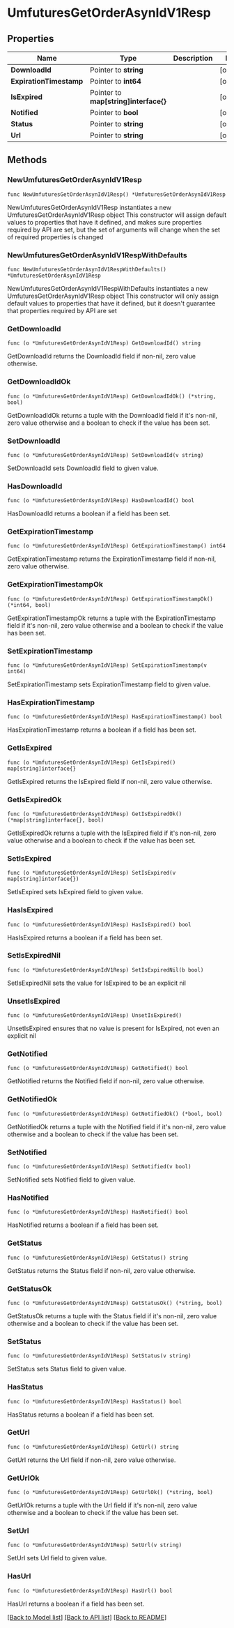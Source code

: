# UmfuturesGetOrderAsynIdV1Resp

## Properties

Name | Type | Description | Notes
------------ | ------------- | ------------- | -------------
**DownloadId** | Pointer to **string** |  | [optional] 
**ExpirationTimestamp** | Pointer to **int64** |  | [optional] 
**IsExpired** | Pointer to **map[string]interface{}** |  | [optional] 
**Notified** | Pointer to **bool** |  | [optional] 
**Status** | Pointer to **string** |  | [optional] 
**Url** | Pointer to **string** |  | [optional] 

## Methods

### NewUmfuturesGetOrderAsynIdV1Resp

`func NewUmfuturesGetOrderAsynIdV1Resp() *UmfuturesGetOrderAsynIdV1Resp`

NewUmfuturesGetOrderAsynIdV1Resp instantiates a new UmfuturesGetOrderAsynIdV1Resp object
This constructor will assign default values to properties that have it defined,
and makes sure properties required by API are set, but the set of arguments
will change when the set of required properties is changed

### NewUmfuturesGetOrderAsynIdV1RespWithDefaults

`func NewUmfuturesGetOrderAsynIdV1RespWithDefaults() *UmfuturesGetOrderAsynIdV1Resp`

NewUmfuturesGetOrderAsynIdV1RespWithDefaults instantiates a new UmfuturesGetOrderAsynIdV1Resp object
This constructor will only assign default values to properties that have it defined,
but it doesn't guarantee that properties required by API are set

### GetDownloadId

`func (o *UmfuturesGetOrderAsynIdV1Resp) GetDownloadId() string`

GetDownloadId returns the DownloadId field if non-nil, zero value otherwise.

### GetDownloadIdOk

`func (o *UmfuturesGetOrderAsynIdV1Resp) GetDownloadIdOk() (*string, bool)`

GetDownloadIdOk returns a tuple with the DownloadId field if it's non-nil, zero value otherwise
and a boolean to check if the value has been set.

### SetDownloadId

`func (o *UmfuturesGetOrderAsynIdV1Resp) SetDownloadId(v string)`

SetDownloadId sets DownloadId field to given value.

### HasDownloadId

`func (o *UmfuturesGetOrderAsynIdV1Resp) HasDownloadId() bool`

HasDownloadId returns a boolean if a field has been set.

### GetExpirationTimestamp

`func (o *UmfuturesGetOrderAsynIdV1Resp) GetExpirationTimestamp() int64`

GetExpirationTimestamp returns the ExpirationTimestamp field if non-nil, zero value otherwise.

### GetExpirationTimestampOk

`func (o *UmfuturesGetOrderAsynIdV1Resp) GetExpirationTimestampOk() (*int64, bool)`

GetExpirationTimestampOk returns a tuple with the ExpirationTimestamp field if it's non-nil, zero value otherwise
and a boolean to check if the value has been set.

### SetExpirationTimestamp

`func (o *UmfuturesGetOrderAsynIdV1Resp) SetExpirationTimestamp(v int64)`

SetExpirationTimestamp sets ExpirationTimestamp field to given value.

### HasExpirationTimestamp

`func (o *UmfuturesGetOrderAsynIdV1Resp) HasExpirationTimestamp() bool`

HasExpirationTimestamp returns a boolean if a field has been set.

### GetIsExpired

`func (o *UmfuturesGetOrderAsynIdV1Resp) GetIsExpired() map[string]interface{}`

GetIsExpired returns the IsExpired field if non-nil, zero value otherwise.

### GetIsExpiredOk

`func (o *UmfuturesGetOrderAsynIdV1Resp) GetIsExpiredOk() (*map[string]interface{}, bool)`

GetIsExpiredOk returns a tuple with the IsExpired field if it's non-nil, zero value otherwise
and a boolean to check if the value has been set.

### SetIsExpired

`func (o *UmfuturesGetOrderAsynIdV1Resp) SetIsExpired(v map[string]interface{})`

SetIsExpired sets IsExpired field to given value.

### HasIsExpired

`func (o *UmfuturesGetOrderAsynIdV1Resp) HasIsExpired() bool`

HasIsExpired returns a boolean if a field has been set.

### SetIsExpiredNil

`func (o *UmfuturesGetOrderAsynIdV1Resp) SetIsExpiredNil(b bool)`

 SetIsExpiredNil sets the value for IsExpired to be an explicit nil

### UnsetIsExpired
`func (o *UmfuturesGetOrderAsynIdV1Resp) UnsetIsExpired()`

UnsetIsExpired ensures that no value is present for IsExpired, not even an explicit nil
### GetNotified

`func (o *UmfuturesGetOrderAsynIdV1Resp) GetNotified() bool`

GetNotified returns the Notified field if non-nil, zero value otherwise.

### GetNotifiedOk

`func (o *UmfuturesGetOrderAsynIdV1Resp) GetNotifiedOk() (*bool, bool)`

GetNotifiedOk returns a tuple with the Notified field if it's non-nil, zero value otherwise
and a boolean to check if the value has been set.

### SetNotified

`func (o *UmfuturesGetOrderAsynIdV1Resp) SetNotified(v bool)`

SetNotified sets Notified field to given value.

### HasNotified

`func (o *UmfuturesGetOrderAsynIdV1Resp) HasNotified() bool`

HasNotified returns a boolean if a field has been set.

### GetStatus

`func (o *UmfuturesGetOrderAsynIdV1Resp) GetStatus() string`

GetStatus returns the Status field if non-nil, zero value otherwise.

### GetStatusOk

`func (o *UmfuturesGetOrderAsynIdV1Resp) GetStatusOk() (*string, bool)`

GetStatusOk returns a tuple with the Status field if it's non-nil, zero value otherwise
and a boolean to check if the value has been set.

### SetStatus

`func (o *UmfuturesGetOrderAsynIdV1Resp) SetStatus(v string)`

SetStatus sets Status field to given value.

### HasStatus

`func (o *UmfuturesGetOrderAsynIdV1Resp) HasStatus() bool`

HasStatus returns a boolean if a field has been set.

### GetUrl

`func (o *UmfuturesGetOrderAsynIdV1Resp) GetUrl() string`

GetUrl returns the Url field if non-nil, zero value otherwise.

### GetUrlOk

`func (o *UmfuturesGetOrderAsynIdV1Resp) GetUrlOk() (*string, bool)`

GetUrlOk returns a tuple with the Url field if it's non-nil, zero value otherwise
and a boolean to check if the value has been set.

### SetUrl

`func (o *UmfuturesGetOrderAsynIdV1Resp) SetUrl(v string)`

SetUrl sets Url field to given value.

### HasUrl

`func (o *UmfuturesGetOrderAsynIdV1Resp) HasUrl() bool`

HasUrl returns a boolean if a field has been set.


[[Back to Model list]](../README.md#documentation-for-models) [[Back to API list]](../README.md#documentation-for-api-endpoints) [[Back to README]](../README.md)


